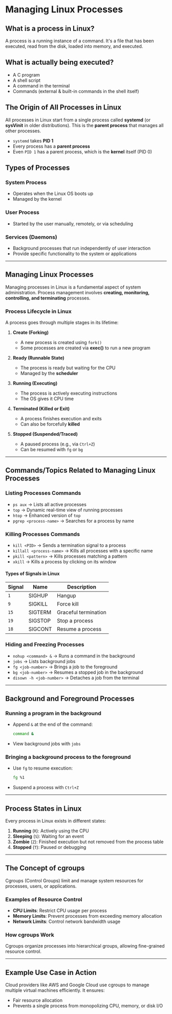 # Managing Linux Processes

## What is a process in Linux?

A process is a running instance of a command. It's a file that has been executed, read from the disk, loaded into memory, and executed.

## What is actually being executed?

- A C program
- A shell script
- A command in the terminal
- Commands (external & built-in commands in the shell itself)

## The Origin of All Processes in Linux

All processes in Linux start from a single process called **systemd** (or **sysVinit** in older distributions). This is the **parent process** that manages all other processes.

- `systemd` takes **PID 1**
- Every process has a **parent process**
- Even `PID 1` has a parent process, which is the **kernel** itself (PID 0)

## Types of Processes

### System Process

- Operates when the Linux OS boots up
- Managed by the kernel

### User Process

- Started by the user manually, remotely, or via scheduling

### Services (Daemons)

- Background processes that run independently of user interaction
- Provide specific functionality to the system or applications

---

## Managing Linux Processes

Managing processes in Linux is a fundamental aspect of system administration. Process management involves **creating, monitoring, controlling, and terminating** processes.

### Process Lifecycle in Linux

A process goes through multiple stages in its lifetime:

1. **Create (Forking)**
   - A new process is created using `fork()`
   - Some processes are created via **exec()** to run a new program

2. **Ready (Runnable State)**
   - The process is ready but waiting for the CPU
   - Managed by the **scheduler**

3. **Running (Executing)**
   - The process is actively executing instructions
   - The OS gives it CPU time

4. **Terminated (Killed or Exit)**
   - A process finishes execution and exits
   - Can also be forcefully **killed**

5. **Stopped (Suspended/Traced)**
   - A paused process (e.g., via `Ctrl+Z`)
   - Can be resumed with `fg` or `bg`

---

## Commands/Topics Related to Managing Linux Processes

### Listing Processes Commands

- `ps aux` → Lists all active processes
- `top` → Dynamic real-time view of running processes
- `htop` → Enhanced version of `top`
- `pgrep <process-name>` → Searches for a process by name

### Killing Processes Commands

- `kill <PID>` → Sends a termination signal to a process
- `killall <process-name>` → Kills all processes with a specific name
- `pkill <pattern>` → Kills processes matching a pattern
- `xkill` → Kills a process by clicking on its window

#### Types of Signals in Linux

| Signal | Name  | Description |
|--------|--------|----------------|
| `1` | SIGHUP | Hangup |
| `9` | SIGKILL | Force kill |
| `15` | SIGTERM | Graceful termination |
| `19` | SIGSTOP | Stop a process |
| `18` | SIGCONT | Resume a process |

### Hiding and Freezing Processes

- `nohup <command> &` → Runs a command in the background
- `jobs` → Lists background jobs
- `fg <job-number>` → Brings a job to the foreground
- `bg <job-number>` → Resumes a stopped job in the background
- `disown -h <job-number>` → Detaches a job from the terminal

---

## Background and Foreground Processes

### Running a program in the background

- Append `&` at the end of the command:

  ```sh
  command &
  ```

- View background jobs with `jobs`

### Bringing a background process to the foreground

- Use `fg` to resume execution:

  ```sh
  fg %1
  ```

- Suspend a process with `Ctrl+Z`

---

## Process States in Linux

Every process in Linux exists in different states:

1. **Running** (`R`): Actively using the CPU
2. **Sleeping** (`S`): Waiting for an event
3. **Zombie** (`Z`): Finished execution but not removed from the process table
4. **Stopped** (`T`): Paused or debugging

---

## The Concept of cgroups

Cgroups (Control Groups) limit and manage system resources for processes, users, or applications.

### Examples of Resource Control

- **CPU Limits**: Restrict CPU usage per process
- **Memory Limits**: Prevent processes from exceeding memory allocation
- **Network Limits**: Control network bandwidth usage

### How cgroups Work

Cgroups organize processes into hierarchical groups, allowing fine-grained resource control.

---

## Example Use Case in Action

Cloud providers like AWS and Google Cloud use cgroups to manage multiple virtual machines efficiently. It ensures:

- Fair resource allocation
- Prevents a single process from monopolizing CPU, memory, or disk I/O
